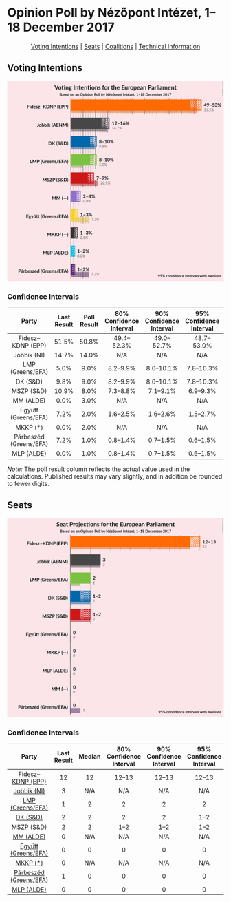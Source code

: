 # Opinion Poll by Nézőpont Intézet, 1–18 December 2017

<p align="center"><a href="#voting-intentions">Voting Intentions</a> | <a href="#seats">Seats</a> | <a href="#coalitions">Coalitions</a> | <a href="#technical-information">Technical Information</a></p>

## Voting Intentions

![Graph with voting intentions not yet produced](2017-12-18-NézőpontIntézet.png "Voting Intentions")

### Confidence Intervals

| Party | Last Result | Poll Result | 80% Confidence Interval | 90% Confidence Interval | 95% Confidence Interval | 99% Confidence Interval |
|:-----:|:-----------:|:-----------:|:-----------------------:|:-----------------------:|:-----------------------:|:-----------------------:|
| Fidesz–KDNP (EPP) | 51.5% | 50.8% | 49.4–52.3% |49.0–52.7% |48.7–53.0% |48.0–53.7% |
| Jobbik (NI) | 14.7% | 14.0% | N/A |N/A |N/A |N/A |
| LMP (Greens/EFA) | 5.0% | 9.0% | 8.2–9.9% |8.0–10.1% |7.8–10.3% |7.5–10.8% |
| DK (S&D) | 9.8% | 9.0% | 8.2–9.9% |8.0–10.1% |7.8–10.3% |7.5–10.8% |
| MSZP (S&D) | 10.9% | 8.0% | 7.3–8.8% |7.1–9.1% |6.9–9.3% |6.6–9.7% |
| MM (ALDE) | 0.0% | 3.0% | N/A |N/A |N/A |N/A |
| Együtt (Greens/EFA) | 7.2% | 2.0% | 1.6–2.5% |1.6–2.6% |1.5–2.7% |1.3–3.0% |
| MKKP (*) | 0.0% | 2.0% | N/A |N/A |N/A |N/A |
| Párbeszéd (Greens/EFA) | 7.2% | 1.0% | 0.8–1.4% |0.7–1.5% |0.6–1.5% |0.5–1.7% |
| MLP (ALDE) | 0.0% | 1.0% | 0.8–1.4% |0.7–1.5% |0.6–1.5% |0.5–1.7% |

*Note:* The poll result column reflects the actual value used in the calculations. Published results may vary slightly, and in addition be rounded to fewer digits.

## Seats

![Graph with seats not yet produced](2017-12-18-NézőpontIntézet-seats.png "Seats")

### Confidence Intervals

| Party | Last Result | Median | 80% Confidence Interval | 90% Confidence Interval | 95% Confidence Interval | 99% Confidence Interval |
|:-----:|:-----------:|:------:|:-----------------------:|:-----------------------:|:-----------------------:|:-----------------------:|
| <a href="#fidesz–kdnp-(epp)">Fidesz–KDNP (EPP)</a> | 12 | 12 | 12–13 |12–13 |12–13 |12–13 |
| <a href="#jobbik-(ni)">Jobbik (NI)</a> | 3 | N/A | N/A |N/A |N/A |N/A |
| <a href="#lmp-(greens/efa)">LMP (Greens/EFA)</a> | 1 | 2 | 2 |2 |2 |1–2 |
| <a href="#dk-(s&d)">DK (S&D)</a> | 2 | 2 | 2 |2 |1–2 |1–2 |
| <a href="#mszp-(s&d)">MSZP (S&D)</a> | 2 | 2 | 1–2 |1–2 |1–2 |1–2 |
| <a href="#mm-(alde)">MM (ALDE)</a> | 0 | N/A | N/A |N/A |N/A |N/A |
| <a href="#együtt-(greens/efa)">Együtt (Greens/EFA)</a> | 0 | 0 | 0 |0 |0 |0 |
| <a href="#mkkp-(*)">MKKP (*)</a> | 0 | N/A | N/A |N/A |N/A |N/A |
| <a href="#párbeszéd-(greens/efa)">Párbeszéd (Greens/EFA)</a> | 1 | 0 | 0 |0 |0 |0 |
| <a href="#mlp-(alde)">MLP (ALDE)</a> | 0 | 0 | 0 |0 |0 |0 |

